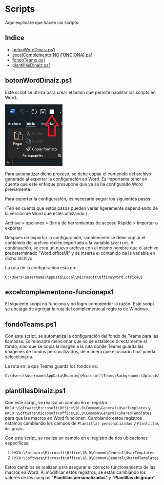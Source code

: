 **Scripts**
===

Aquí explicare que hacen los scripts:
## Indice

- [botonWordDinaiz.ps1](#botonworddinaizps1)
- [excelComplemento(NO FUNCIONA).ps1](#excelcomplementono-funcionaps1)
- [fondoTeams.ps1](#fondoteamsps1)
- [plantillasDinaiz.ps1](#plantillasdinaizps1)

## botonWordDinaiz.ps1

Este script se utiliza para crear el botón que permite habilitar los scripts en Word.

![botonWord](../img/word/botonWord.png)

Para automatizar dicho proceso, se debe copiar el contenido del archivo generado al exportar la configuración en Word. Es importante tener en cuenta que este enfoque presupone que ya se ha configurado Word previamente.

Para exportar la configuración, es necesario seguir los siguientes pasos:

(Ten en cuenta que estos pasos pueden variar ligeramente dependiendo de la versión de Word que estés utilizando.)

Archivo > opciones > Barra de herramientas de acceso Rápido > Importar o exportar

Después de exportar la configuración, simplemente se debe copiar el contenido del archivo recién exportado a la variable `$content`. A continuación, se crea un nuevo archivo con el mismo nombre que el archivo predeterminado "Word.officeUI" y se inserta el contenido de la variable en dicho archivo.

La ruta de la configuracion esta en:

```
C:\Users\$username\AppData\Local\Microsoft\Office\Word.officeUI
```

## excelcomplementono-funcionaps1

 El siguiente script no funciona y no logro comprender la razón. Este script se encarga de agregar la ruta del complemento al registro de Windows.

## fondoTeams.ps1

Con este script, se automatiza la configuración del fondo de Teams para las llamadas. Es relevante mencionar que no se establece directamente el fondo, sino que se copia la imagen a la ruta donde Teams guarda las imágenes de fondos personalizados, de manera que el usuario final pueda seleccionarla.

La ruta en la que Teams guarda los fondos es:

```
C:\Users\$username\AppData\Roaming\Microsoft\Teams\Backgrounds\Uploads\
```

## plantillasDinaiz.ps1

Con este script, se realiza un cambio en el registro. `HKCU:\Software\Microsoft\Office\16.0\Common\General\UserTemplates` y `HKCU:\Software\Microsoft\Office\16.0\Common\General\SharedTemplates` para que las macros en Word funcionen. Cambiando estos registros estamos cambiando los campos de `Plantillas personalizadas` y `Plantillas de grupo`.

Con este script, se realiza un cambio en el registro de dos ubicaciones específicas:

1. `HKCU:\Software\Microsoft\Office\16.0\Common\General\UserTemplates`
2. `HKCU:\Software\Microsoft\Office\16.0\Common\General\SharedTemplates`

Estos cambios se realizan para asegurar el correcto funcionamiento de las macros en Word. Al modificar estos registros, se están cambiando los valores de los campos "**Plantillas personalizadas**" y "**Plantillas de grupo**".
